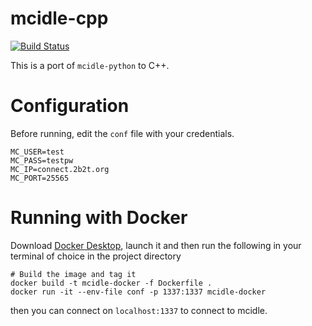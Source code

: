 # mcidle-cpp
[![Build Status](https://travis-ci.com/qubard/mcidle-cpp.svg?branch=master)](https://travis-ci.com/qubard/mcidle-cpp)

This is a port of `mcidle-python` to C++.

# Configuration

Before running, edit the `conf` file with your credentials.

```
MC_USER=test
MC_PASS=testpw
MC_IP=connect.2b2t.org
MC_PORT=25565
```

# Running with Docker

Download [Docker Desktop](https://www.docker.com/products/docker-desktop), launch it and then run the following in your terminal of choice in the project directory

```
# Build the image and tag it
docker build -t mcidle-docker -f Dockerfile . 
docker run -it --env-file conf -p 1337:1337 mcidle-docker
```

then you can connect on `localhost:1337` to connect to mcidle.
